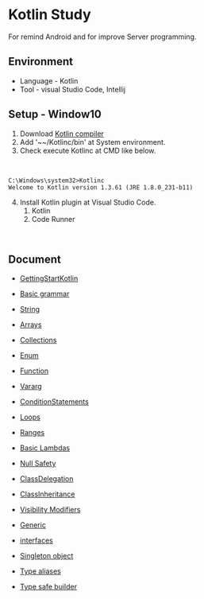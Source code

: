 # Kotlin Study 
For remind Android and for improve Server programming.

## Environment
* Language - Kotlin
* Tool - visual Studio Code, Intellij

## Setup - Window10

1. Download [Kotlin compiler](https://github.com/JetBrains/kotlin/releases/tag/v1.2.41)
2. Add '~~/Kotlinc/bin' at System environment.
3. Check execute Kotlinc at CMD like below.

<br/>


~~~
C:\Windows\system32>Kotlinc
Welcome to Kotlin version 1.3.61 (JRE 1.8.0_231-b11)
~~~

4. Install Kotlin plugin at Visual Studio Code.
    1. Kotlin
    2. Code Runner
    
<br/>


## Document
- [GettingStartKotlin](https://github.com/chl8263/KotlinStudy/blob/master/document/1.GettingStartKotlin.md)

- [Basic grammar](https://github.com/chl8263/KotlinStudy/blob/master/document/2.Basic%20of%20Kotlin.md)

- [String](https://github.com/chl8263/KotlinStudy/blob/master/document/3.String.md)

- [Arrays](https://github.com/chl8263/KotlinStudy/blob/master/document/4.Arrays.md)

- [Collections](https://github.com/chl8263/KotlinStudy/blob/master/document/5.Collections.md)

- [Enum](https://github.com/chl8263/KotlinStudy/blob/master/document/6.Enum.md)

- [Function](https://github.com/chl8263/KotlinStudy/blob/master/document/7.Function.md)

- [Vararg](https://github.com/chl8263/KotlinStudy/blob/master/document/8.Vararg.md)

- [ConditionStatements](https://github.com/chl8263/KotlinStudy/blob/master/document/9.ConditionStatements.md)

- [Loops](https://github.com/chl8263/KotlinStudy/blob/master/document/10.Loops.md)

- [Ranges](https://github.com/chl8263/KotlinStudy/blob/master/document/11.Ranges.md)

- [Basic Lambdas](https://github.com/chl8263/KotlinStudy/blob/master/document/12.Basic%20Lambdas.md)

- [Null Safety](https://github.com/chl8263/KotlinStudy/blob/master/document/13.Null%20Safety.md)

- [ClassDelegation](https://github.com/chl8263/KotlinStudy/blob/master/document/14.ClassDelegation.md)

- [ClassInheritance](https://github.com/chl8263/KotlinStudy/blob/master/document/15.ClassInheritance.md)

- [Visibility Modifiers](https://github.com/chl8263/KotlinStudy/blob/master/document/16.Visibility%20Modifiers.md)

- [Generic](https://github.com/chl8263/KotlinStudy/blob/master/document/17.Generic.md)

- [interfaces](https://github.com/chl8263/KotlinStudy/blob/master/document/18.interfaces.md)

- [Singleton object](https://github.com/chl8263/KotlinStudy/blob/master/document/19.Singleton%20object.md)

- [Type aliases](https://github.com/chl8263/KotlinStudy/blob/master/document/20.Type%20aliases.md)

- [Type safe builder](https://github.com/chl8263/KotlinStudy/blob/master/document/21.Type%20safe%20builder.md)

